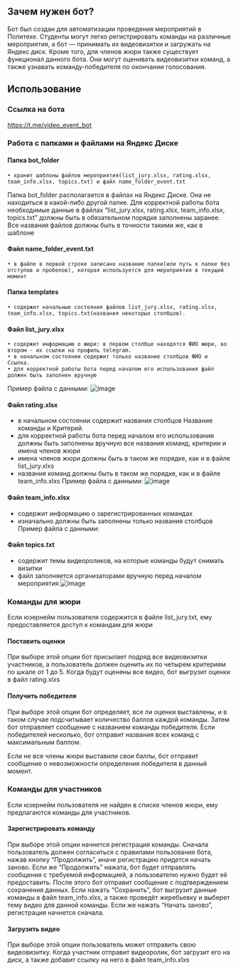## Зачем нужен бот?
Бот был создан для автоматизации проведения мероприятий в Политехе. Студенты могут легко регистрировать команды на различные мероприятия, а бот — принимать их видеовизитки и загружать на Яндекс диск. Кроме того, для членов жюри также существует функционал данного бота. Они могут оценивать видеовизитки команд, а также узнавать команду-победителя по окончании голосования.
## Использование
### Ссылка на бота
https://t.me/video_event_bot
### Работа с папками и файлами на Яндекс Диске
#### Папка bot_folder
    • хранит шаблоны файлов мероприятия(list_jury.xlsx, rating.xlsx, team_info.xlsx, topics.txt) и файл name_folder_event.txt

Папка bot_folder располагается в файлах на Яндекс Диске. Она не находиться в какой-либо другой папке. 
Для корректной работы бота необходимые данные в файлах “list_jury.xlsx, rating.xlsx, team_info.xlsx, topics.txt” должны быть в обязательном порядке заполнены заранее.
Все названия файлов должны быть в точности такими же, как в шаблоне
#### Файл name_folder_event.txt
    • в файле в первой строке записано название папки(или путь к папке без отступов и пробелов), которая используется для мероприятия в текущий момент
#### Папка templates
    • содержит начальные состояния файлов list_jury.xlsx, rating.xlsx, team_info.xlsx, topics.txt(названия некоторых столбцов).
#### Файл list_jury.xlsx
    • содержит информацию о жюри: в первом столбце находятся ФИО жюри, во втором - их ссылки на профиль telegram. 
    • в начальном состоянии содержит только название столбцов ФИО и Ссылка.
    • для корректной работы бота перед началом его использования файл должен быть заполнен вручную
Пример файла с данными:
![image](https://github.com/soneXgo/video_event_tg_bot--public-version/assets/141906784/19c2f0c5-1f2a-4b77-a171-66cf9e404216)

#### Файл rating.xlsx
- в начальном состоянии содержит названия столбцов Название команды и Критерий.
- для корректной работы бота перед началом его использования должны быть заполнены вручную все названия команд, критерии и имена членов жюри
- имена членов жюри должны быть в таком же порядке, как и в файле list_jury.xlxs
- названия команд должны быть в таком же порядке, как и в файле team_info.xlxs
Пример файла с данными:
![image](https://github.com/soneXgo/video_event_tg_bot--public-version/assets/141906784/fcfeb432-42cf-42d4-b140-81c10e48f8d9)

#### Файл team_info.xlsx
- содержит информацию о зарегистрированных командах
- изначально должны быть заполнены только названия столбцов
Пример файла с данными:

#### Файл topics.txt
- содержит темы видеороликов, на которые команды будут снимать визитки
- файл заполняется организаторами вручную перед началом мероприятия
![image](https://github.com/soneXgo/video_event_tg_bot--public-version/assets/141906784/d90cee5d-524a-4e06-b791-094120215f72)

### Команды для жюри
Если юзернейм пользователя содержится в файле list_jury.txt, ему предоставляется доступ к командам для жюри
#### Поставить оценки
При выборе этой опции бот присылает подряд все видеовизитки участников, а пользователь должен оценить их по четырем критериям по шкале от 1 до 5. Когда будут оценены все видео, бот выгрузит оценки в файл rating.xlxs
#### Получить победителя
При выборе этой опции бот определяет, все ли оценки выставлены, и в таком случае подсчитывает количество баллов каждой команды. Затем бот отправляет сообщение с названием команды победителя. Если победителей несколько, бот отправит названия всех команд с максимальным баллом.

Если не все члены жюри выставили свои баллы, бот отправит сообщение о невозможности определения победителя в данный момент.
### Команды для участников
Если юзернейм пользователя не найден в списке членов жюри, ему предлагаются команды для участников.
#### Зарегистрировать команду
При выборе этой опции начнется регистрация команды. Сначала пользователь должен согласиться с правилами пользования бота, нажав кнопку “Продолжить”, иначе регистрацию придется начать заново.
Если же “Продолжить” нажата, бот будет отправлять сообщения с требуемой информацией, а пользователю нужно будет её предоставить.
После этого бот отправит сообщение с подтверждением сохранения данных. Если нажать “Сохранить”, бот выгрузит данные команды в файл team_info.xlxs, а также проведёт жеребьевку и выберет тему видео для данной команды.
Если же нажать “Начать заново”, регистрация начнется сначала.
#### Загрузить видео
При выборе этой опции пользователь может отправить свою видеовизитку. Когда участник отправит видеоролик, бот загрузит его на диск, а также добавит ссылку на него в файл team_info.xlxs

